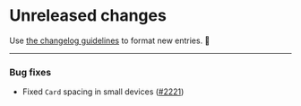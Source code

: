 # Unreleased changes

Use [the changelog guidelines](https://git.io/polaris-changelog-guidelines) to format new entries. 💜

---

### Bug fixes

- Fixed `Card` spacing in small devices ([#2221](https://github.com/shopify/polaris-react/pull/2221))
